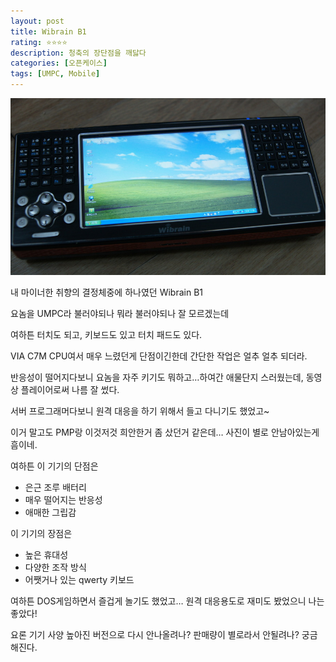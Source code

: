 ```yaml
---
layout: post
title: Wibrain B1
rating: ⭐️⭐️⭐️⭐️
description: 청축의 장단점을 깨닳다
categories: [오픈케이스]
tags: [UMPC, Mobile]
---
```


![Wibrain B1](../../images/2012/wibrain_b1.jpg)

내 마이너한 취향의 결정체중에 하나였던 Wibrain B1

요놈을 UMPC라 불러야되나 뭐라 불러야되나 잘 모르겠는데

여하튼 터치도 되고, 키보드도 있고 터치 패드도 있다.

VIA C7M CPU여서 매우 느렸던게 단점이긴한데 간단한 작업은 얼추 얼추 되더라.

반응성이 떨어지다보니 요놈을 자주 키기도 뭐하고…하여간 애물단지 스러웠는데, 동영상 플레이어로써 나름 잘 썼다.

서버 프로그래머다보니 원격 대응을 하기 위해서 들고 다니기도 했었고~

이거 말고도 PMP랑 이것저것 희안한거 좀 샀던거 같은데… 사진이 별로 안남아있는게 흠이네.

여하튼 이 기기의 단점은

* 은근 조루 배터리
* 매우 떨어지는 반응성
* 애매한 그립감

이 기기의 장점은

* 높은 휴대성
* 다양한 조작 방식
* 어쨋거나 있는 qwerty 키보드

여하튼 DOS게임하면서 즐겁게 놀기도 했었고… 원격 대응용도로 재미도 봤었으니 나는 좋았다!

요론 기기 사양 높아진 버전으로 다시 안나올려나? 판매량이 별로라서 안될려나? 궁금해진다.